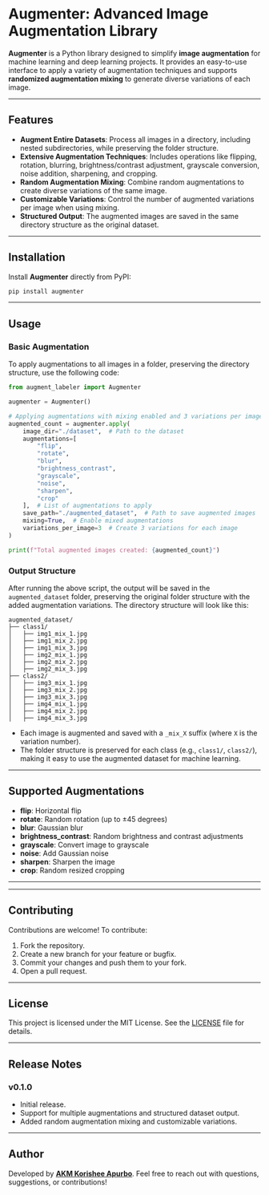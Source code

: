 # Augmenter: Advanced Image Augmentation Library

**Augmenter** is a Python library designed to simplify **image augmentation** for machine learning and deep learning projects. It provides an easy-to-use interface to apply a variety of augmentation techniques and supports **randomized augmentation mixing** to generate diverse variations of each image.

---

## Features

- **Augment Entire Datasets**: Process all images in a directory, including nested subdirectories, while preserving the folder structure.
- **Extensive Augmentation Techniques**: Includes operations like flipping, rotation, blurring, brightness/contrast adjustment, grayscale conversion, noise addition, sharpening, and cropping.
- **Random Augmentation Mixing**: Combine random augmentations to create diverse variations of the same image.
- **Customizable Variations**: Control the number of augmented variations per image when using mixing.
- **Structured Output**: The augmented images are saved in the same directory structure as the original dataset.

---

## Installation

Install **Augmenter** directly from PyPI:

```bash
pip install augmenter
```

---

## Usage

### Basic Augmentation
To apply augmentations to all images in a folder, preserving the directory structure, use the following code:

```python
from augment_labeler import Augmenter

augmenter = Augmenter()

# Applying augmentations with mixing enabled and 3 variations per image
augmented_count = augmenter.apply(
    image_dir="./dataset",  # Path to the dataset
    augmentations=[
        "flip", 
        "rotate", 
        "blur", 
        "brightness_contrast", 
        "grayscale", 
        "noise", 
        "sharpen", 
        "crop"
    ],  # List of augmentations to apply
    save_path="./augmented_dataset",  # Path to save augmented images
    mixing=True,  # Enable mixed augmentations
    variations_per_image=3  # Create 3 variations for each image
)

print(f"Total augmented images created: {augmented_count}")
```

### Output Structure

After running the above script, the output will be saved in the `augmented_dataset` folder, preserving the original folder structure with the added augmentation variations. The directory structure will look like this:

```
augmented_dataset/
├── class1/
│   ├── img1_mix_1.jpg
│   ├── img1_mix_2.jpg
│   ├── img1_mix_3.jpg
│   ├── img2_mix_1.jpg
│   ├── img2_mix_2.jpg
│   ├── img2_mix_3.jpg
├── class2/
│   ├── img3_mix_1.jpg
│   ├── img3_mix_2.jpg
│   ├── img3_mix_3.jpg
│   ├── img4_mix_1.jpg
│   ├── img4_mix_2.jpg
│   ├── img4_mix_3.jpg
```

- Each image is augmented and saved with a `_mix_X` suffix (where `X` is the variation number).
- The folder structure is preserved for each class (e.g., `class1/`, `class2/`), making it easy to use the augmented dataset for machine learning.

---

## Supported Augmentations

- **flip**: Horizontal flip
- **rotate**: Random rotation (up to ±45 degrees)
- **blur**: Gaussian blur
- **brightness_contrast**: Random brightness and contrast adjustments
- **grayscale**: Convert image to grayscale
- **noise**: Add Gaussian noise
- **sharpen**: Sharpen the image
- **crop**: Random resized cropping

---
---

## Contributing

Contributions are welcome! To contribute:

1. Fork the repository.
2. Create a new branch for your feature or bugfix.
3. Commit your changes and push them to your fork.
4. Open a pull request.

---

## License

This project is licensed under the MIT License. See the [LICENSE](https://github.com/IMApurbo/augmenter/LICENSE) file for details.

---

## Release Notes

### v0.1.0
- Initial release.
- Support for multiple augmentations and structured dataset output.
- Added random augmentation mixing and customizable variations.

---

## Author

Developed by **[AKM Korishee Apurbo](https://github.com/IMApurbo)**. Feel free to reach out with questions, suggestions, or contributions!
